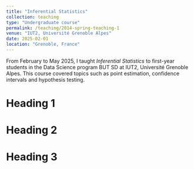 ```yaml
---
title: "Inferential Statistics"
collection: teaching
type: "Undergraduate course"
permalink: /teaching/2014-spring-teaching-1
venue: "IUT2, Université Grenoble Alpes"
date: 2025-02-01
location: "Grenoble, France"
---
```


From February to May 2025, I taught *Inferential Statistics* to first-year students in the Data Science program BUT SD at IUT2, Université Grenoble Alpes. This course covered topics such as point estimation, confidence intervals and hypothesis testing.

Heading 1
======

Heading 2
======

Heading 3
======